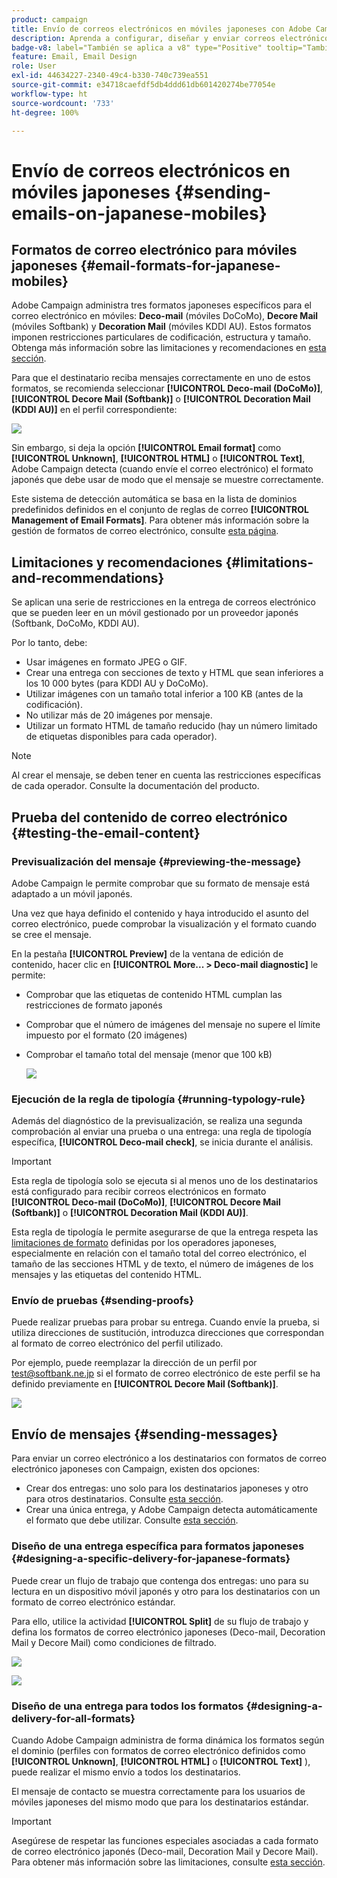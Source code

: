 ```yaml
---
product: campaign
title: Envío de correos electrónicos en móviles japoneses con Adobe Campaign Classic
description: Aprenda a configurar, diseñar y enviar correos electrónicos que se leerán en un móvil japonés
badge-v8: label="También se aplica a v8" type="Positive" tooltip="También se aplica a Campaign v8"
feature: Email, Email Design
role: User
exl-id: 44634227-2340-49c4-b330-740c739ea551
source-git-commit: e34718caefdf5db4ddd61db601420274be77054e
workflow-type: ht
source-wordcount: '733'
ht-degree: 100%

---
```


# Envío de correos electrónicos en móviles japoneses {#sending-emails-on-japanese-mobiles}

## Formatos de correo electrónico para móviles japoneses {#email-formats-for-japanese-mobiles}

Adobe Campaign administra tres formatos japoneses específicos para el correo electrónico en móviles: **Deco-mail** (móviles DoCoMo), **Decore Mail** (móviles Softbank) y **Decoration Mail** (móviles KDDI AU). Estos formatos imponen restricciones particulares de codificación, estructura y tamaño. Obtenga más información sobre las limitaciones y recomendaciones en [esta sección](#limitations-and-recommendations).

Para que el destinatario reciba mensajes correctamente en uno de estos formatos, se recomienda seleccionar **[!UICONTROL Deco-mail (DoCoMo)]**, **[!UICONTROL Decore Mail (Softbank)]** o **[!UICONTROL Decoration Mail (KDDI AU)]** en el perfil correspondiente:

![](assets/deco-mail_03.png)

Sin embargo, si deja la opción **[!UICONTROL Email format]** como **[!UICONTROL Unknown]**, **[!UICONTROL HTML]** o **[!UICONTROL Text]**, Adobe Campaign detecta (cuando envíe el correo electrónico) el formato japonés que debe usar de modo que el mensaje se muestre correctamente.

Este sistema de detección automática se basa en la lista de dominios predefinidos definidos en el conjunto de reglas de correo **[!UICONTROL Management of Email Formats]**. Para obtener más información sobre la gestión de formatos de correo electrónico, consulte [esta página](../../installation/using/email-deliverability.md#managing-email-formats).

## Limitaciones y recomendaciones {#limitations-and-recommendations}

Se aplican una serie de restricciones en la entrega de correos electrónico que se pueden leer en un móvil gestionado por un proveedor japonés (Softbank, DoCoMo, KDDI AU).

Por lo tanto, debe:

* Usar imágenes en formato JPEG o GIF.
* Crear una entrega con secciones de texto y HTML que sean inferiores a los 10 000 bytes (para KDDI AU y DoCoMo).
* Utilizar imágenes con un tamaño total inferior a 100 KB (antes de la codificación).
* No utilizar más de 20 imágenes por mensaje.
* Utilizar un formato HTML de tamaño reducido (hay un número limitado de etiquetas disponibles para cada operador).

>[!NOTE]
>
>Al crear el mensaje, se deben tener en cuenta las restricciones específicas de cada operador. Consulte la documentación del producto.


## Prueba del contenido de correo electrónico {#testing-the-email-content}

### Previsualización del mensaje {#previewing-the-message}

Adobe Campaign le permite comprobar que su formato de mensaje está adaptado a un móvil japonés.

Una vez que haya definido el contenido y haya introducido el asunto del correo electrónico, puede comprobar la visualización y el formato cuando se cree el mensaje.

En la pestaña **[!UICONTROL Preview]** de la ventana de edición de contenido, hacer clic en **[!UICONTROL More... > Deco-mail diagnostic]** le permite:

* Comprobar que las etiquetas de contenido HTML cumplan las restricciones de formato japonés
* Comprobar que el número de imágenes del mensaje no supere el límite impuesto por el formato (20 imágenes)
* Comprobar el tamaño total del mensaje (menor que 100 kB)

  ![](assets/deco-mail_06.png)

### Ejecución de la regla de tipología {#running-typology-rule}

Además del diagnóstico de la previsualización, se realiza una segunda comprobación al enviar una prueba o una entrega: una regla de tipología específica, **[!UICONTROL Deco-mail check]**, se inicia durante el análisis.

>[!IMPORTANT]
>
>Esta regla de tipología solo se ejecuta si al menos uno de los destinatarios está configurado para recibir correos electrónicos en formato **[!UICONTROL Deco-mail (DoCoMo)]**, **[!UICONTROL Decore Mail (Softbank)]** o **[!UICONTROL Decoration Mail (KDDI AU)]**.

Esta regla de tipología le permite asegurarse de que la entrega respeta las [limitaciones de formato](#limitations-and-recommendations) definidas por los operadores japoneses, especialmente en relación con el tamaño total del correo electrónico, el tamaño de las secciones HTML y de texto, el número de imágenes de los mensajes y las etiquetas del contenido HTML.

### Envío de pruebas {#sending-proofs}

Puede realizar pruebas para probar su entrega. Cuando envíe la prueba, si utiliza direcciones de sustitución, introduzca direcciones que correspondan al formato de correo electrónico del perfil utilizado.

Por ejemplo, puede reemplazar la dirección de un perfil por test@softbank.ne.jp si el formato de correo electrónico de este perfil se ha definido previamente en **[!UICONTROL Decore Mail (Softbank)]**.

![](assets/deco-mail_05.png)

## Envío de mensajes {#sending-messages}

Para enviar un correo electrónico a los destinatarios con formatos de correo electrónico japoneses con Campaign, existen dos opciones:

* Crear dos entregas: uno solo para los destinatarios japoneses y otro para otros destinatarios. Consulte [esta sección](#designing-a-specific-delivery-for-japanese-formats).
* Crear una única entrega, y Adobe Campaign detecta automáticamente el formato que debe utilizar. Consulte [esta sección](#designing-a-delivery-for-all-formats).

### Diseño de una entrega específica para formatos japoneses {#designing-a-specific-delivery-for-japanese-formats}

Puede crear un flujo de trabajo que contenga dos entregas: uno para su lectura en un dispositivo móvil japonés y otro para los destinatarios con un formato de correo electrónico estándar.

Para ello, utilice la actividad **[!UICONTROL Split]** de su flujo de trabajo y defina los formatos de correo electrónico japoneses (Deco-mail, Decoration Mail y Decore Mail) como condiciones de filtrado.

![](assets/deco-mail_08.png)

![](assets/deco-mail_07.png)

### Diseño de una entrega para todos los formatos {#designing-a-delivery-for-all-formats}

Cuando Adobe Campaign administra de forma dinámica los formatos según el dominio (perfiles con formatos de correo electrónico definidos como **[!UICONTROL Unknown]**, **[!UICONTROL HTML]** o **[!UICONTROL Text]** ), puede realizar el mismo envío a todos los destinatarios.

El mensaje de contacto se muestra correctamente para los usuarios de móviles japoneses del mismo modo que para los destinatarios estándar.

>[!IMPORTANT]
>
>Asegúrese de respetar las funciones especiales asociadas a cada formato de correo electrónico japonés (Deco-mail, Decoration Mail y Decore Mail). Para obtener más información sobre las limitaciones, consulte [esta sección](#limitations-and-recommendations).
